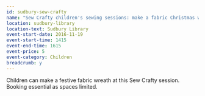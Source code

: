 ```yaml
---
id: sudbury-sew-crafty
name: "Sew Crafty children's sewing sessions: make a fabric Christmas wreath"
location: sudbury-library
location-text: Sudbury Library
event-start-date: 2016-11-19
event-start-time: 1415
event-end-time: 1615
event-price: 5
event-category: Children
breadcrumb: y
---
```


Children can make a festive fabric wreath at this Sew Crafty session. Booking essential as spaces limited.
